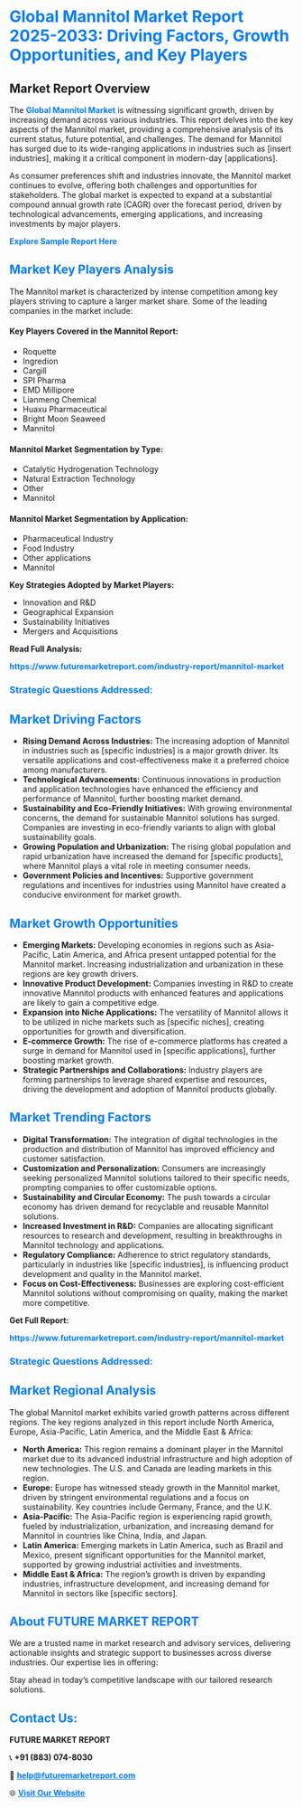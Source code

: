<h1 style="color: #007BFF;">Global Mannitol Market Report 2025-2033: Driving Factors, Growth Opportunities, and Key Players</h1>

<section id="overview">
<h2>Market Report Overview</h2>
<p>The <a href="https://www.futuremarketreport.com/industry-report/mannitol-market" style="color: #007BFF; text-decoration: none;"><strong>Global Mannitol Market</strong></a> is witnessing significant growth, driven by increasing demand across various industries. This report delves into the key aspects of the Mannitol market, providing a comprehensive analysis of its current status, future potential, and challenges. The demand for Mannitol has surged due to its wide-ranging applications in industries such as [insert industries], making it a critical component in modern-day [applications].</p>
<p>As consumer preferences shift and industries innovate, the Mannitol market continues to evolve, offering both challenges and opportunities for stakeholders. The global market is expected to expand at a substantial compound annual growth rate (CAGR) over the forecast period, driven by technological advancements, emerging applications, and increasing investments by major players.</p>
</section>

<section id="overview">
<p><a href="https://www.futuremarketreport.com/request-sample/reportId=30575" style="color: #007BFF; text-decoration: none;"><strong>Explore Sample Report Here</strong></a></p>
</section>

<section id="key-players">
<h2 style="color: #007BFF;">Market Key Players Analysis</h2>
<p>The Mannitol market is characterized by intense competition among key players striving to capture a larger market share. Some of the leading companies in the market include:</p>
<h4>Key Players Covered in the Mannitol Report:</h4>
<ul><li>Roquette</li><li>Ingredion</li><li>Cargill</li><li>SPI Pharma</li><li>EMD Millipore</li><li>Lianmeng Chemical</li><li>Huaxu Pharmaceutical</li><li>Bright Moon Seaweed</li><li>Mannitol</li></ul>
<h4>Mannitol Market Segmentation by Type:</h4>
<ul><li>Catalytic Hydrogenation Technology</li><li>Natural Extraction Technology</li><li>Other</li><li>Mannitol</li></ul>

<h4>Mannitol Market Segmentation by Application:</h4>
<ul><li>Pharmaceutical Industry</li><li>Food Industry</li><li>Other applications</li><li>Mannitol</li></ul>
<p><strong>Key Strategies Adopted by Market Players:</strong></p>
<ul>
<li>Innovation and R&D</li>
<li>Geographical Expansion</li>
<li>Sustainability Initiatives</li>
<li>Mergers and Acquisitions</li>
</ul>
</section>

<section>
<p><strong>Read Full Analysis: </strong></p><a href="https://www.futuremarketreport.com/industry-report/mannitol-market" style="color: #007BFF; text-decoration: none;"><strong>https://www.futuremarketreport.com/industry-report/mannitol-market</strong></a>
<h3 style="color: #007BFF;">Strategic Questions Addressed:</h3>
</section>

<section id="driving-factors">
<h2 style="color: #007BFF;">Market Driving Factors</h2>
<ul>
<li><strong>Rising Demand Across Industries:</strong> The increasing adoption of Mannitol in industries such as [specific industries] is a major growth driver. Its versatile applications and cost-effectiveness make it a preferred choice among manufacturers.</li>
<li><strong>Technological Advancements:</strong> Continuous innovations in production and application technologies have enhanced the efficiency and performance of Mannitol, further boosting market demand.</li>
<li><strong>Sustainability and Eco-Friendly Initiatives:</strong> With growing environmental concerns, the demand for sustainable Mannitol solutions has surged. Companies are investing in eco-friendly variants to align with global sustainability goals.</li>
<li><strong>Growing Population and Urbanization:</strong> The rising global population and rapid urbanization have increased the demand for [specific products], where Mannitol plays a vital role in meeting consumer needs.</li>
<li><strong>Government Policies and Incentives:</strong> Supportive government regulations and incentives for industries using Mannitol have created a conducive environment for market growth.</li>
</ul>
</section>

<section id="growth-opportunities">
<h2 style="color: #007BFF;">Market Growth Opportunities</h2>
<ul>
<li><strong>Emerging Markets:</strong> Developing economies in regions such as Asia-Pacific, Latin America, and Africa present untapped potential for the Mannitol market. Increasing industrialization and urbanization in these regions are key growth drivers.</li>
<li><strong>Innovative Product Development:</strong> Companies investing in R&D to create innovative Mannitol products with enhanced features and applications are likely to gain a competitive edge.</li>
<li><strong>Expansion into Niche Applications:</strong> The versatility of Mannitol allows it to be utilized in niche markets such as [specific niches], creating opportunities for growth and diversification.</li>
<li><strong>E-commerce Growth:</strong> The rise of e-commerce platforms has created a surge in demand for Mannitol used in [specific applications], further boosting market growth.</li>
<li><strong>Strategic Partnerships and Collaborations:</strong> Industry players are forming partnerships to leverage shared expertise and resources, driving the development and adoption of Mannitol products globally.</li>
</ul>
</section>

<section id="trending-factors">
<h2 style="color: #007BFF;">Market Trending Factors</h2>
<ul>
<li><strong>Digital Transformation:</strong> The integration of digital technologies in the production and distribution of Mannitol has improved efficiency and customer satisfaction.</li>
<li><strong>Customization and Personalization:</strong> Consumers are increasingly seeking personalized Mannitol solutions tailored to their specific needs, prompting companies to offer customizable options.</li>
<li><strong>Sustainability and Circular Economy:</strong> The push towards a circular economy has driven demand for recyclable and reusable Mannitol solutions.</li>
<li><strong>Increased Investment in R&D:</strong> Companies are allocating significant resources to research and development, resulting in breakthroughs in Mannitol technology and applications.</li>
<li><strong>Regulatory Compliance:</strong> Adherence to strict regulatory standards, particularly in industries like [specific industries], is influencing product development and quality in the Mannitol market.</li>
<li><strong>Focus on Cost-Effectiveness:</strong> Businesses are exploring cost-efficient Mannitol solutions without compromising on quality, making the market more competitive.</li>
</ul>
</section>

<section>
<p><strong>Get Full Report: </strong></p><a href="https://www.futuremarketreport.com/industry-report/mannitol-market" style="color: #007BFF; text-decoration: none;"><strong>https://www.futuremarketreport.com/industry-report/mannitol-market</strong></a>
<h3 style="color: #007BFF;">Strategic Questions Addressed:</h3>
</section>


<section id="regional-analysis">
<h2 style="color: #007BFF;">Market Regional Analysis</h2>
<p>The global Mannitol market exhibits varied growth patterns across different regions. The key regions analyzed in this report include North America, Europe, Asia-Pacific, Latin America, and the Middle East & Africa:</p>
<ul>
<li><strong>North America:</strong> This region remains a dominant player in the Mannitol market due to its advanced industrial infrastructure and high adoption of new technologies. The U.S. and Canada are leading markets in this region.</li>
<li><strong>Europe:</strong> Europe has witnessed steady growth in the Mannitol market, driven by stringent environmental regulations and a focus on sustainability. Key countries include Germany, France, and the U.K.</li>
<li><strong>Asia-Pacific:</strong> The Asia-Pacific region is experiencing rapid growth, fueled by industrialization, urbanization, and increasing demand for Mannitol in countries like China, India, and Japan.</li>
<li><strong>Latin America:</strong> Emerging markets in Latin America, such as Brazil and Mexico, present significant opportunities for the Mannitol market, supported by growing industrial activities and investments.</li>
<li><strong>Middle East & Africa:</strong> The region’s growth is driven by expanding industries, infrastructure development, and increasing demand for Mannitol in sectors like [specific sectors].</li>
</ul>
</section>

<footer>
<h2 style="color: #007BFF;">About FUTURE MARKET REPORT</h2>
<p>We are a trusted name in market research and advisory services, delivering actionable insights and strategic support to businesses across diverse industries. Our expertise lies in offering:</p>

<p>Stay ahead in today’s competitive landscape with our tailored research solutions.</p>

<h2 style="color: #007BFF;">Contact Us:</h2>
<p><strong>FUTURE MARKET REPORT</strong></p>
<p>📞 <strong>+91 (883) 074-8030</strong></p>
<p>📧 <strong><a href="mailto:help@futuremarketreport.com" style="color: #007BFF;">help@futuremarketreport.com</a></strong></p>
<p>🌐 <strong><a href="https://www.futuremarketreport.com/" style="color: #007BFF;">Visit Our Website</a></strong></p>
</footer>